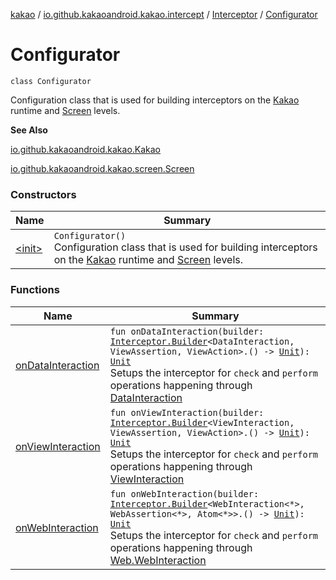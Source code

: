[kakao](../../../index.md) / [io.github.kakaoandroid.kakao.intercept](../../index.md) / [Interceptor](../index.md) / [Configurator](./index.md)

# Configurator

`class Configurator`

Configuration class that is used for building interceptors on the
[Kakao](../../../io.github.kakaoandroid.kakao/-kakao/index.md) runtime and [Screen](../../../io.github.kakaoandroid.kakao.screen/-screen/index.md) levels.

**See Also**

[io.github.kakaoandroid.kakao.Kakao](../../../io.github.kakaoandroid.kakao/-kakao/index.md)

[io.github.kakaoandroid.kakao.screen.Screen](../../../io.github.kakaoandroid.kakao.screen/-screen/index.md)

### Constructors

| Name | Summary |
|---|---|
| [&lt;init&gt;](-init-.md) | `Configurator()`<br>Configuration class that is used for building interceptors on the [Kakao](../../../io.github.kakaoandroid.kakao/-kakao/index.md) runtime and [Screen](../../../io.github.kakaoandroid.kakao.screen/-screen/index.md) levels. |

### Functions

| Name | Summary |
|---|---|
| [onDataInteraction](on-data-interaction.md) | `fun onDataInteraction(builder: `[`Interceptor.Builder`](../-builder/index.md)`<DataInteraction, ViewAssertion, ViewAction>.() -> `[`Unit`](https://kotlinlang.org/api/latest/jvm/stdlib/kotlin/-unit/index.html)`): `[`Unit`](https://kotlinlang.org/api/latest/jvm/stdlib/kotlin/-unit/index.html)<br>Setups the interceptor for `check` and `perform` operations happening through [DataInteraction](#) |
| [onViewInteraction](on-view-interaction.md) | `fun onViewInteraction(builder: `[`Interceptor.Builder`](../-builder/index.md)`<ViewInteraction, ViewAssertion, ViewAction>.() -> `[`Unit`](https://kotlinlang.org/api/latest/jvm/stdlib/kotlin/-unit/index.html)`): `[`Unit`](https://kotlinlang.org/api/latest/jvm/stdlib/kotlin/-unit/index.html)<br>Setups the interceptor for `check` and `perform` operations happening through [ViewInteraction](#) |
| [onWebInteraction](on-web-interaction.md) | `fun onWebInteraction(builder: `[`Interceptor.Builder`](../-builder/index.md)`<WebInteraction<*>, WebAssertion<*>, Atom<*>>.() -> `[`Unit`](https://kotlinlang.org/api/latest/jvm/stdlib/kotlin/-unit/index.html)`): `[`Unit`](https://kotlinlang.org/api/latest/jvm/stdlib/kotlin/-unit/index.html)<br>Setups the interceptor for `check` and `perform` operations happening through [Web.WebInteraction](#) |
